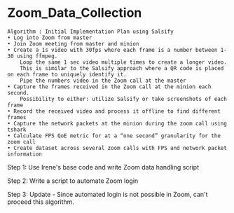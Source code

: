 # Zoom_Data_Collection

    Algorithm : Initial Implementation Plan using Salsify
    • Log into Zoom from master
    • Join Zoom meeting from master and minion
    • Create a 1s video with 30fps where each frame is a number between 1-30 using ffmpeg. 
        Loop the same 1 sec video multiple times to create a longer video. 
        This is similar to the Salsify approach where a QR code is placed on each frame to uniquely identify it.
        Pipe the numbers video in the Zoom call at the master
    • Capture the frames received in the Zoom call at the minion each second.
        Possibility to either: utilize Salsify or take screenshots of each frame
    • Record the received video and process it offline to find different frames
    • Capture the network packets at the minion during the zoom call using tshark
    • Calculate FPS QoE metric for at a “one second” granularity for the zoom call
    • Create dataset across several zoom calls with FPS and network packet information

Step 1: Use Irene's base code and write Zoom data handling script

Step 2: Write a script to automate Zoom login

Step 3: Update - Since automated login is not possible in Zoom, can't proceed this algorithm.
